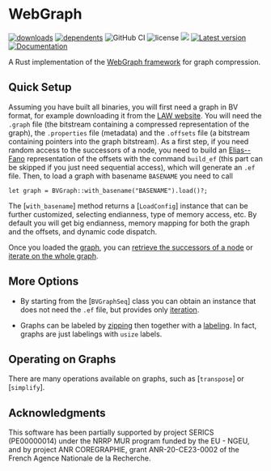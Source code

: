 # WebGraph

[![downloads](https://img.shields.io/crates/d/webgraph)](https://crates.io/crates/webgraph)
[![dependents](https://img.shields.io/librariesio/dependents/cargo/webgraph)](https://crates.io/crates/webgraph/reverse_dependencies)
![GitHub CI](https://github.com/vigna/webgraph-rs/actions/workflows/rust.yml/badge.svg)
![license](https://img.shields.io/crates/l/webgraph)
[![](https://tokei.rs/b1/github/vigna/webgraph-rs)](https://github.com/vigna/webgraph-rs)
[![Latest version](https://img.shields.io/crates/v/webgraph.svg)](https://crates.io/crates/webgraph)
[![Documentation](https://docs.rs/webgraph/badge.svg)](https://docs.rs/webgraph)

A Rust implementation of the [WebGraph framework](https://webgraph.di.unimi.it/)
for graph compression.

## Quick Setup

Assuming you have built all binaries, you will first need a graph in BV format,
for example downloading it from the [LAW website](http://law.di.unimi.it/). You
will need the `.graph` file (the bitstream containing a compressed representation
of the graph), the `.properties` file (metadata) and the `.offsets` file (a
bitstream containing pointers into the graph bitstream). As a first step, if
you need random access to the successors of a node, you need
to build an [Elias--Fano](sux::dict::EliasFano) representation of the
offsets with the command `build_ef` (this part can be skipped if you just need
sequential access), which will generate an `.ef` file. Then, to load a graph
with basename `BASENAME` you need to call

```[ignore]
let graph = BVGraph::with_basename("BASENAME").load()?;
```

The [`with_basename`] method returns a [`LoadConfig`] instance that can be further
customized, selecting endianness, type of memory access, etc. By default you
will get big endianness, memory mapping for both the graph and the offsets, and
dynamic code dispatch.

Once you loaded the [graph](), you can [retrieve the successors of a node]()
or [iterate on the whole graph]().

## More Options

- By starting from the [`BVGraphSeq`] class you can obtain an instance that
does not need the `.ef` file, but provides only [iteration]().

- Graphs can be labeled by [zipping]() then together with a [labeling](). In fact,
  graphs are just labelings with `usize` labels.

## Operating on Graphs

There are many operations available on graphs, such as [`transpose`] or [`simplify`].

## Acknowledgments

This software has been partially supported by project SERICS (PE00000014) under the NRRP MUR program funded by the EU - NGEU,
and by project ANR COREGRAPHIE, grant ANR-20-CE23-0002 of the French Agence Nationale de la Recherche.
